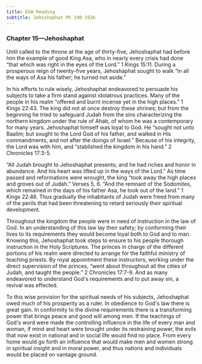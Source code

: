 ```yaml
---
title: EGW Reading
subtitle: Jehoshaphat PK 190-192b
---
```


### Chapter 15—Jehoshaphat

Until called to the throne at the age of thirty-five, Jehoshaphat had before him the example of good King Asa, who in nearly every crisis had done “that which was right in the eyes of the Lord.” 1 Kings 15:11. During a prosperous reign of twenty-five years, Jehoshaphat sought to walk “in all the ways of Asa his father; he turned not aside.”

In his efforts to rule wisely, Jehoshaphat endeavored to persuade his subjects to take a firm stand against idolatrous practices. Many of the people in his realm “offered and burnt incense yet in the high places.” 1 Kings 22:43. The king did not at once destroy these shrines; but from the beginning he tried to safeguard Judah from the sins characterizing the northern kingdom under the rule of Ahab, of whom he was a contemporary for many years. Jehoshaphat himself was loyal to God. He “sought not unto Baalim; but sought to the Lord God of his father, and walked in His commandments, and not after the doings of Israel.” Because of his integrity, the Lord was with him, and “stablished the kingdom in his hand.” 2 Chronicles 17:3-5.

“All Judah brought to Jehoshaphat presents; and he had riches and honor in abundance. And his heart was lifted up in the ways of the Lord.” As time passed and reformations were wrought, the king “took away the high places and groves out of Judah.” Verses 5, 6. “And the remnant of the Sodomites, which remained in the days of his father Asa, he took out of the land.” 1 Kings 22:46. Thus gradually the inhabitants of Judah were freed from many of the perils that had been threatening to retard seriously their spiritual development.

Throughout the kingdom the people were in need of instruction in the law of God. In an understanding of this law lay their safety; by conforming their lives to its requirements they would become loyal both to God and to man. Knowing this, Jehoshaphat took steps to ensure to his people thorough instruction in the Holy Scriptures. The princes in charge of the different portions of his realm were directed to arrange for the faithful ministry of teaching priests. By royal appointment these instructors, working under the direct supervision of the princes, “went about throughout all the cities of Judah, and taught the people.” 2 Chronicles 17:7-9. And as many endeavored to understand God's requirements and to put away sin, a revival was effected.

To this wise provision for the spiritual needs of his subjects, Jehoshaphat owed much of his prosperity as a ruler. In obedience to God's law there is great gain. In conformity to the divine requirements there is a transforming power that brings peace and good will among men. If the teachings of God's word were made the controlling influence in the life of every man and woman, if mind and heart were brought under its restraining power, the evils that now exist in national and in social life would find no place. From every home would go forth an influence that would make men and women strong in spiritual insight and in moral power, and thus nations and individuals would be placed on vantage ground.